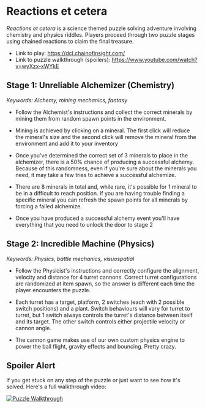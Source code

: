 # Reactions et cetera

_Reactions et cetera_ is a science themed puzzle solving adventure involving chemistry and physics riddles. Players proceed through two puzzle stages using chained reactions to claim the final treasure. 

- Link to play: https://dcl.chainofinsight.com/
- Link to puzzle walkthrough (spoilers): https://www.youtube.com/watch?v=wyXzx-xWYkE

## Stage 1: Unreliable Alchemizer (Chemistry)

*Keywords: Alchemy, mining mechanics, fantasy*

- Follow the Alchemist's instructions and collect the correct minerals by mining them from random spawn points in the environment. 

- Mining is achieved by clicking on a mineral. The first click will reduce the mineral's size and the second click will remove the mineral from the environment and add it to your inventory

- Once you've determined the correct set of 3 minerals to place in the alchemizer, there is a 50% chance of producing a successful alchemy. Because of this randomness, even if you're sure about the minerals you need, it may take a few tries to achieve a successful alchemize.

- There are 8 minerals in total and, while rare, it's possible for 1 mineral to be in a difficult to reach position. If you are having trouble finding a specific mineral you can refresh the spawn points for all minerals by forcing a failed alchemize.

- Once you have produced a successful alchemy event you'll have everything that you need to unlock the door to stage 2

## Stage 2: Incredible Machine (Physics)

*Keywords: Physics, battle mechanics, visuospatial*

- Follow the Physicist's instructions and correctly configure the alignment, velocity and distance for 4 turret cannons. Correct turret configurations are randomized at item spawn, so the answer is different each time the player encounters the puzzle.

- Each turret has a target, platform, 2 switches (each with 2 possible switch positions) and a plant. Switch behaviours will vary for turret to turret, but 1 switch always controls the turret's distance between itself and its target. The other switch controls either projectile velocity or cannon angle.

- The cannon game makes use of our own custom physics engine to power the ball flight, gravity effects and bouncing. Pretty crazy.

## Spoiler Alert

If you get stuck on any step of the puzzle or just want to see how it's solved. Here's a full walkthrough video:

[![Puzzle Walkthrough](http://img.youtube.com/vi/wyXzx-xWYkE/0.jpg)](https://www.youtube.com/watch?v=wyXzx-xWYkE "Puzzle Walkthrough")